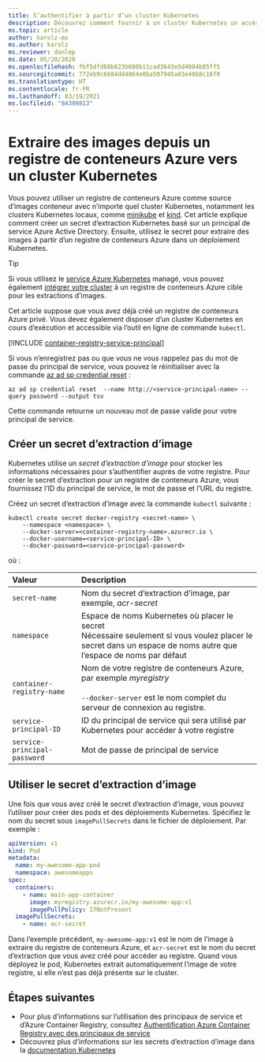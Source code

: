 ```yaml
---
title: S’authentifier à partir d’un cluster Kubernetes
description: Découvrez comment fournir à un cluster Kubernetes un accès aux images de votre registre de conteneurs Azure en créant un secret d’extraction (pull secret) et en utilisant un principal de service
ms.topic: article
author: karolz-ms
ms.author: karolz
ms.reviewer: danlep
ms.date: 05/28/2020
ms.openlocfilehash: fbf5dfd68b823b600b11cad3643e5d4004b85ff5
ms.sourcegitcommit: 772eb9c6684dd4864e0ba507945a83e48b8c16f0
ms.translationtype: HT
ms.contentlocale: fr-FR
ms.lasthandoff: 03/19/2021
ms.locfileid: "84309813"
---
```

# <a name="pull-images-from-an-azure-container-registry-to-a-kubernetes-cluster"></a>Extraire des images depuis un registre de conteneurs Azure vers un cluster Kubernetes

Vous pouvez utiliser un registre de conteneurs Azure comme source d’images conteneur avec n’importe quel cluster Kubernetes, notamment les clusters Kubernetes locaux, comme [minikube](https://minikube.sigs.k8s.io/) et [kind](https://kind.sigs.k8s.io/). Cet article explique comment créer un secret d’extraction Kubernetes basé sur un principal de service Azure Active Directory. Ensuite, utilisez le secret pour extraire des images à partir d’un registre de conteneurs Azure dans un déploiement Kubernetes.

> [!TIP]
> Si vous utilisez le [service Azure Kubernetes](../aks/intro-kubernetes.md) managé, vous pouvez également [intégrer votre cluster](../aks/cluster-container-registry-integration.md?toc=/azure/container-registry/toc.json&bc=/azure/container-registry/breadcrumb/toc.json) à un registre de conteneurs Azure cible pour les extractions d’images. 

Cet article suppose que vous avez déjà créé un registre de conteneurs Azure privé. Vous devez également disposer d’un cluster Kubernetes en cours d’exécution et accessible via l’outil en ligne de commande `kubectl`.

[!INCLUDE [container-registry-service-principal](../../includes/container-registry-service-principal.md)]

Si vous n’enregistrez pas ou que vous ne vous rappelez pas du mot de passe du principal de service, vous pouvez le réinitialiser avec la commande [az ad sp credential reset][az-ad-sp-credential-reset] :

```azurecli
az ad sp credential reset  --name http://<service-principal-name> --query password --output tsv
```

Cette commande retourne un nouveau mot de passe valide pour votre principal de service.

## <a name="create-an-image-pull-secret"></a>Créer un secret d’extraction d’image

Kubernetes utilise un *secret d’extraction d’image* pour stocker les informations nécessaires pour s’authentifier auprès de votre registre. Pour créer le secret d’extraction pour un registre de conteneurs Azure, vous fournissez l’ID du principal de service, le mot de passe et l’URL du registre. 

Créez un secret d’extraction d’image avec la commande `kubectl` suivante :

```console
kubectl create secret docker-registry <secret-name> \
    --namespace <namespace> \
    --docker-server=<container-registry-name>.azurecr.io \
    --docker-username=<service-principal-ID> \
    --docker-password=<service-principal-password>
```
où :

| Valeur | Description |
| :--- | :--- |
| `secret-name` | Nom du secret d’extraction d’image, par exemple, *acr-secret* |
| `namespace` | Espace de noms Kubernetes où placer le secret <br/> Nécessaire seulement si vous voulez placer le secret dans un espace de noms autre que l’espace de noms par défaut |
| `container-registry-name` | Nom de votre registre de conteneurs Azure, par exemple *myregistry*<br/><br/>`--docker-server` est le nom complet du serveur de connexion au registre.  |
| `service-principal-ID` | ID du principal de service qui sera utilisé par Kubernetes pour accéder à votre registre |
| `service-principal-password` | Mot de passe de principal de service |

## <a name="use-the-image-pull-secret"></a>Utiliser le secret d’extraction d’image

Une fois que vous avez créé le secret d’extraction d’image, vous pouvez l’utiliser pour créer des pods et des déploiements Kubernetes. Spécifiez le nom du secret sous `imagePullSecrets` dans le fichier de déploiement. Par exemple :

```yaml
apiVersion: v1
kind: Pod
metadata:
  name: my-awesome-app-pod
  namespace: awesomeapps
spec:
  containers:
    - name: main-app-container
      image: myregistry.azurecr.io/my-awesome-app:v1
      imagePullPolicy: IfNotPresent
  imagePullSecrets:
    - name: acr-secret
```

Dans l’exemple précédent, `my-awesome-app:v1` est le nom de l’image à extraire du registre de conteneurs Azure, et `acr-secret` est le nom du secret d’extraction que vous avez créé pour accéder au registre. Quand vous déployez le pod, Kubernetes extrait automatiquement l’image de votre registre, si elle n’est pas déjà présente sur le cluster.


## <a name="next-steps"></a>Étapes suivantes

* Pour plus d’informations sur l’utilisation des principaux de service et d’Azure Container Registry, consultez [Authentification Azure Container Registry avec des principaux de service](container-registry-auth-service-principal.md)
* Découvrez plus d’informations sur les secrets d’extraction d’image dans la [documentation Kubernetes](https://kubernetes.io/docs/concepts/containers/images/#specifying-imagepullsecrets-on-a-pod)


<!-- IMAGES -->

<!-- LINKS - External -->
[acr-scripts-cli]: https://github.com/Azure/azure-docs-cli-python-samples/tree/master/container-registry
[acr-scripts-psh]: https://github.com/Azure/azure-docs-powershell-samples/tree/master/container-registry

<!-- LINKS - Internal -->
[az-ad-sp-credential-reset]: /cli/azure/ad/sp/credential#az-ad-sp-credential-reset